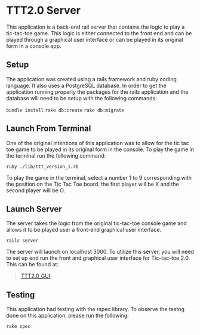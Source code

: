 # TTT2.0 Server
This application is a back-end rail  server that contains the logic to play a tic-tac-toe game.  This logic  is either connected to the front end and can be played through a graphical user interface or can be played in its original form in a console app.


## Setup
The application was created using a rails framework and ruby coding language. It also uses a PostgreSQL database. In order to get the application running properly  the packages for the rails application and the database will need to be setup with the following commands:


`bundle install`
`rake db:create`
`rake db:migrate`


## Launch From Terminal
One of the original intentions of this application was to allow for the tic tac toe game to be played in its original form in the console. To play the game in the terminal run the following command:


`ruby ./lib/ttt_version_1.rb`


To play the game in the terminal,  select a number 1 to 9 corresponding with the position on the Tic Tac Toe board.  the first player will be X and the second player will be O. 

## Launch Server
The server takes the logic from the original tic-tac-toe console game and allows it to be played user a front-end graphical user interface.


`rails server`


The server will launch on localhost 3000.  To utilize this server,  you will need to set up end run the front and graphical user interface for Tic-tac-toe 2.0.  This can be found at:

> [TTT2.0_GUI](https://github.com/s-furlong/TTT2.0-Frontend) 

## Testing
This application had testing with the rspec library. To observe the testng done on this application, please run the following:


`rake spec`
